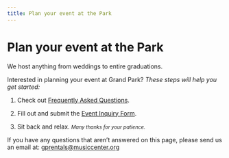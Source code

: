 ```yaml
---
title: Plan your event at the Park
---
```


Plan your event at <span class="avoid-break">the Park</span>
===========================

We host anything from weddings to entire graduations. 

Interested in planning your event at Grand Park? _These steps will help you get started:_

1. Check out [Frequently Asked Questions](https://grandparkla.org/wp-content/uploads/2012/09/FAQs.-For-Website.-Jan-2016.pdf).

2. Fill out and submit the [Event Inquiry Form](https://docs.google.com/forms/d/1dbi1DBdRRkFe5EzJ7tjhtt9VPhrnaVtFtNTQiEffYvY/viewform?usp=send_form).

3. Sit back and relax. <small><i>Many thanks for your patience.</i></small>

If you have any questions that aren’t answered on this page, please send us an email at: [gprentals@musiccenter.org](mailto:gprentals@musiccenter.org)
